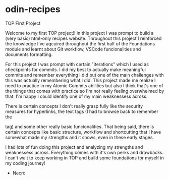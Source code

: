 # odin-recipes
TOP First Project

Welcome to my first TOP project!! In this project I was prompt to build a (very basic) html-only recipes website. Throughout
this project I reinforced the knowledge I've aqcuired throughout the first half of the Foundations module and learnt about
Git workflow, VSCode funcionalities and documents formatting.

For this project I was prompt with certain "iterations" which I used as checkpoints for commits. I did my best to actually
make meaningful commits and remember everything I did but one of the main challenges with this was actually remembering what
I did. This project made me realize I need to practice in my Atomic Commits abilities but also I think that's one
of the things that comes with practice so I'm not really feeling overwhelmed by that. I'm happy I could identify
one of my main weaknessess across.

There is certain concepts I don't really grasp fully like the security measures for hyperlinks, the text tags (I had to browse back
to remember the <p> tag) and some other really basic funcionalities. That being said, there is certain concepts like basic structure, workflow
and shortcutting that I have somewhat made my strengths and it shows, even in these early stages.

I had lots of fun doing this project and analyzing my strengths and weaknessess across. Everything comes with it's own perks and
drawbacks. I can't wait to keep working in TOP and build some foundations for myself in my coding journey!

- Necro
